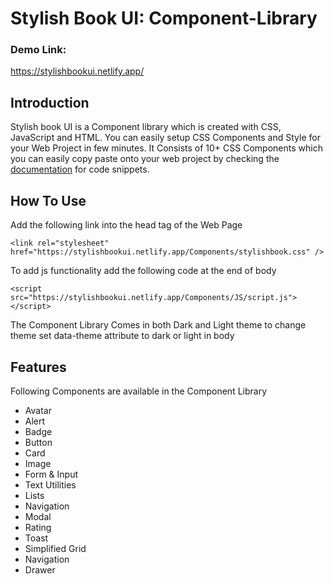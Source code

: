 # Stylish Book UI: Component-Library

### Demo Link: 

https://stylishbookui.netlify.app/

## Introduction

Stylish book UI is a Component library which is created with CSS, JavaScript and HTML. You can easily setup CSS Components and Style for your Web Project in few minutes. It Consists of 10+ CSS Components which you can easily copy paste onto your web project by checking the [documentation](https://stylishbookui.netlify.app/documentation/documentation) for code snippets.


## How To Use

Add the following link into the head tag of the Web Page 

```
<link rel="stylesheet" href="https://stylishbookui.netlify.app/Components/stylishbook.css" />
```

To add js functionality add the following code at the end of body

```
<script src="https://stylishbookui.netlify.app/Components/JS/script.js"></script>
```

The Component Library Comes in both Dark and Light theme to change theme set data-theme attribute to dark or light in body


## Features

Following Components are available in the Component Library

* Avatar
* Alert
* Badge
* Button
* Card
* Image
* Form & Input
* Text Utilities
* Lists
* Navigation
* Modal
* Rating 
* Toast
* Simplified Grid
* Navigation
* Drawer

